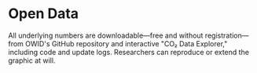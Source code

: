# Open Data

All underlying numbers are downloadable—free and without registration—from OWID's GitHub repository and interactive "CO₂ Data Explorer," including code and update logs. Researchers can reproduce or extend the graphic at will. 